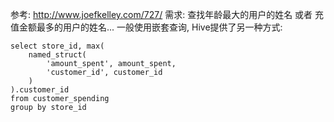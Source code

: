 参考: http://www.joefkelley.com/727/
需求: 查找年龄最大的用户的姓名 或者 充值金额最多的用户的姓名...
一般使用嵌套查询, Hive提供了另一种方式:

```
select store_id, max(
    named_struct(
        'amount_spent', amount_spent,
        'customer_id', customer_id
    )
).customer_id
from customer_spending
group by store_id
```
